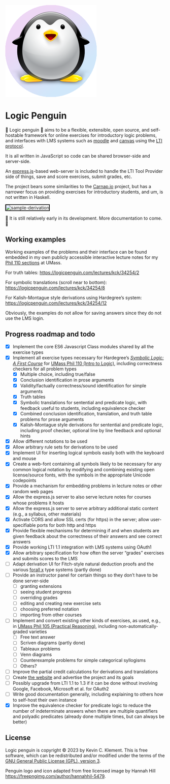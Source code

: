 
![logic penguin](/public/images/logicpenguin.png)

# Logic Penguin

🐧 Logic penguin 🐧 aims to be a flexible, extensible, open source, and self-hostable framework for online exercises for introductory logic problems, and interfaces with LMS systems such as [moodle](https://moodle.org/) and [canvas](https://www.instructure.com/canvas) using the [LTI protocol](https://www.imsglobal.org/activity/learning-tools-interoperability).

It is all written in JavaScript so code can be shared browser-side and server-side.

An [express.js](https://expressjs.com/)-based web-server is included to handle the LTI Tool Provider side of things, save and score exercises, submit grades, etc.

The project bears some similarities to the [Carnap.io](https://carnap.io) project, but has a narrower focus on providing exercises for introductory students, and um, is not written in Haskell.

<img src="/public/images/sample-deriv.gif" alt="sample-derivation" style="border: 2px solid black;">

🚧 It is still relatively early in its development. More documentation to come. 🚧

## Working examples

Working examples of the problems and their interface can be found embedded in my own publicly accessible interactive lecture notes for my [Phil 110 sections](https://logic.umasscreate.net) at UMass.

For truth tables: <https://logicpenguin.com/lectures/kck/34254/2>

For symbolic translations (scroll near to bottom): <https://logicpenguin.com/lectures/kck/34254/8>

For Kalish-Montague style derivations using Hardegree’s system: <https://logicpenguin.com/lectures/kck/34254/12>

Obviously, the examples do not allow for saving answers since they do not use the LMS login.

## Progress roadmap and todo

- [x] Implement the core ES6 Javascript Class modules shared by all the exercise types
- [x] Implement all exercise types necessary for Hardegree’s [*Symbolic Logic: A First Course*](https://courses.umass.edu/phil110-gmh/MAIN/IHome-5.htm) for [UMass Phil 110 (Intro to Logic)](https://logic.umasscreate.net), including correctness checkers for all problem types
    - [x] Multiple choice, including true/false
    - [x] Conclusion identification in prose arguments
    - [x] Validity/factually correctness/sound identification for simple arguments
    - [x] Truth tables
    - [x] Symbolic translations for sentential and predicate logic, with feedback useful to students, including equivalence checker
    - [x] Combined conclusion identification, translation, and truth table problems for prose arguments
    - [x] Kalish-Montague style derivations for sentential and predicate logic, including proof checker, optional line by line feedback and optional hints
- [x] Allow different notations to be used
- [x] Allow arbitrary rule sets for derivations to be used
- [x] Implement UI for inserting logical symbols easily both with the keyboard and mouse
- [x] Create a web-font containing all symbols likely to be necessary for any common logical notation by modifying and combining existing open license/source fonts, with the symbols in the appropriate Unicode codepoints
- [x] Provide a mechanism for embedding problems in lecture notes or other random web pages
- [x] Allow the express.js server to also serve lecture notes for courses whose problems it hosts
- [x] Allow the express.js server to serve arbitrary additional static content (e.g., a syllabus, other materials)
- [x] Activate CORS and allow SSL certs (for https) in the server; allow user-specifiable ports for both http and https
- [x] Provide flexible mechanisms for determining if and when students are given feedback about the correctness of their answers and see correct answers
- [x] Provide working LTI 1.1 integration with LMS systems using OAuth1
- [x] Allow arbitrary specification for how often the server “grades” exercises and submits scores to the LMS
- [ ] Adapt derivation UI for Fitch-style natural deduction proofs and the various [forall x](https://www.fecundity.com/logic/) type systems (partly done)
- [ ] Provide an instructor panel for certain things so they don’t have to be done server-side
    - [ ] granting extensions
    - [ ] seeing student progress
    - [ ] overriding grades
    - [ ] editing and creating new exercise sets
    - [ ] choosing preferred notation
    - [ ] importing from other courses
- [ ] Implement and convert existing other kinds of exercises, as used, e.g., in [UMass Phil 105 (Practical Reasoning)](https://logic.umasscreate.net/reasoning/), including non-automatically-graded varieties
    - [ ] Free text answer
    - [ ] Scriven diagrams (partly done)
    - [ ] Tableaux problems
    - [ ] Venn diagrams
    - [ ] Counterexample problems for simple categorical syllogisms
    - [ ] Others?
- [ ] Improve the partial credit calculations for derivations and translations
- [ ] Create [the website](https://logicpenguin.com) and advertise the project and its goals
- [ ] Possibly upgrade from LTI 1.1 to 1.3 if it can be done without involving Google, Facebook, Microsoft et al. for OAuth2
- [ ] Write good documentation generally, including explaining to others how to self-host their own instance
- [x] Improve the equivalence checker for predicate logic to reduce the number of indeterminate answers when there are multiple quantifiers and polyadic predicates (already done multiple times, but can always be better)

## License

Logic penguin is copyright © 2023 by Kevin C. Klement. This is free software, which can be redistributed and/or modified under the terms of the [GNU General Public License (GPL), version 3](https://www.gnu.org/licenses/gpl.html).

Penguin logo and icon adapted from free licensed image by Hannah Hill <https://freepngimg.com/author/hannahhil-5479>.


